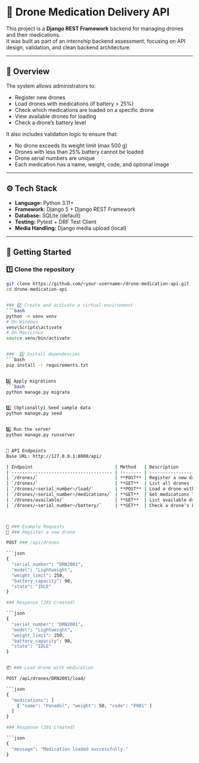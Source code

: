 # 🚁 Drone Medication Delivery API

This project is a **Django REST Framework** backend for managing drones and their medications.  
It was built as part of an internship backend assessment, focusing on API design, validation, and clean backend architecture.

---

## 🧭 Overview

The system allows administrators to:

- Register new drones  
- Load drones with medications (if battery > 25%)  
- Check which medications are loaded on a specific drone  
- View available drones for loading  
- Check a drone’s battery level  

It also includes validation logic to ensure that:
- No drone exceeds its weight limit (max 500 g)
- Drones with less than 25% battery cannot be loaded
- Drone serial numbers are unique
- Each medication has a name, weight, code, and optional image

---

## ⚙️ Tech Stack

- **Language:** Python 3.11+
- **Framework:** Django 5 + Django REST Framework
- **Database:** SQLite (default)
- **Testing:** Pytest + DRF Test Client
- **Media Handling:** Django media upload (local)

---

## 🚀 Getting Started


### 1️⃣ Clone the repository
```bash
git clone https://github.com/<your-username>/drone-medication-api.git
cd drone-medication-api


### 2️⃣ Create and activate a virtual environment
```bash
python -m venv venv
# On Windows
venv\Scripts\activate
# On Mac/Linux
source venv/bin/activate


###  3️⃣ Install dependencies
```bash
pip install -r requirements.txt


4️⃣ Apply migrations
```bash
python manage.py migrate


5️⃣ (Optionally) Seed sample data
python manage.py seed


6️⃣ Run the server
python manage.py runserver


📡 API Endpoints
Base URL: http://127.0.0.1:8000/api/

| Endpoint                               | Method   | Description                                     |
| -------------------------------------- | -------- | ----------------------------------------------- |
| `/drones/`                             | **POST** | Register a new drone                            |
| `/drones/`                             | **GET**  | List all drones                                 |
| `/drones/<serial_number>/load/`        | **POST** | Load a drone with medication (if battery > 25%) |
| `/drones/<serial_number>/medications/` | **GET**  | Get medications loaded on a specific drone      |
| `/drones/available/`                   | **GET**  | List available drones for loading               |
| `/drones/<serial_number>/battery/`     | **GET**  | Check a drone’s battery level                   |



🧪 ### Example Requests
📝 ### Register a new drone

POST ### /api/drones

```json
{
  "serial_number": "DRN2001",
  "model": "Lightweight",
  "weight_limit": 250,
  "battery_capacity": 90,
  "state": "IDLE"
}

### Response (201 Created)

```json
{
  "serial_number": "DRN2001",
  "model": "Lightweight",
  "weight_limit": 250,
  "battery_capacity": 90,
  "state": "IDLE"
}


📦 ### Load drone with medication

POST /api/drones/DRN2001/load/

```json
{
  "medications": [
    { "name": "Panadol", "weight": 50, "code": "P001" }
  ]
}

### Response (201 Created)

```json
{
  "message": "Medication loaded successfully."
}